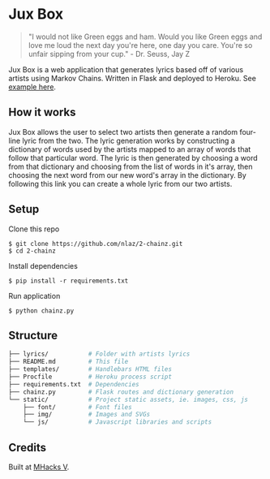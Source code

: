 # Jux Box
> "I would not like Green eggs and ham. Would you like Green eggs and love me loud the next day you're here, one day you care. You're so unfair sipping from your cup." - Dr. Seuss, Jay Z

Jux Box is a web application that generates lyrics based off of various artists using Markov Chains. Written in Flask and deployed to Heroku. See [example here](http://juxboxhero.herokuapp.com/).

## How it works
Jux Box allows the user to select two artists then generate a random four-line lyric from the two. The lyric generation works by constructing a dictionary of words used by the artists mapped to an array of words that follow that particular word. The lyric is then generated by choosing a word from that dictionary and choosing from the list of words in it's array, then choosing the next word from our new word's array in the dictionary. By following this link you can create a whole lyric from our two artists.

## Setup
Clone this repo
```
$ git clone https://github.com/nlaz/2-chainz.git
$ cd 2-chainz
```

Install dependencies
```
$ pip install -r requirements.txt
```

Run application
```
$ python chainz.py
```

## Structure
```bash
├── lyrics/           # Folder with artists lyrics
├── README.md         # This file
├── templates/        # Handlebars HTML files
├── Procfile          # Heroku process script
├── requirements.txt  # Dependencies
├── chainz.py         # Flask routes and dictionary generation
└── static/           # Project static assets, ie. images, css, js
    ├── font/         # Font files
    ├── img/          # Images and SVGs
    └── js/           # Javascript libraries and scripts
```

## Credits
Built at [MHacks V](http://mhacksv.devpost.com/).
